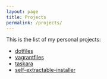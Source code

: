 ```yaml
---
layout: page
title: Projects
permalink: /projects/
---
```


This is the list of my personal projects:

- [dotfiles](dotfiles)
- [vagrantfiles](vagrantfiles)
- [taskara](taskara)
- [self-extractable-installer](self-extractable-installer-example)

